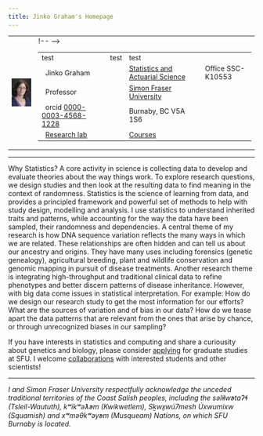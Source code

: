 ```yaml
---
title: Jinko Graham's Homepage
---
```


<!--
<TABLE BORDER=0 CELLSPACING=8 CELLPADDING=0 WIDTH="100%" >
<TR>
<TD bgcolor="white" VALIGN=TOP WIDTH=110>
<begin navigation toolbar contents>
<IMG ALIGN=CENTER, SRC="./Images/Pictures/JinkoGraham2013.JPG", ALT="snapshot" width=110>
<p>
<P><A HREF="https://sfustatgen.github.io/">Working Group</A>
<P><A HREF="Papers/Programs/">Programs</A>
<P><A HREF="Cvstuff/cvsystem_cv.html">CV</A>
<P><A HREF="Teaching/">Teaching</A>
<P><A HREF="Reference/links.html">Reference</A>
<end navigation toolbar contents>
</td>
<end navigation toolbar>
<IMG ALIGN="center", SRC="./Images/Pictures/JinkoGraham2013.JPG", ALT="snapshot", 
width=110>
<div style="text-align:center">
<b><H2> &nbsp; Jinko Graham </H2></b> 
</div>
-->


<div align="center">
<table> <!-- Table with two columns, one for picture, one for contact info -->
<tr>
<td><img src="JinkoGraham2013.JPG" style="vertical-align:bottom" style="horizontal-align:center" alt="snapshot" width=100></td>
<td>
  <table> <tr> <td>test</td><td>test</td><td>test</td></tr> <!-- table within second column for contact info -->
  <tr>
  <td align="left"> &nbsp; Jinko Graham </td>
  <td align="center">&nbsp; &nbsp; &nbsp; </td>
  <td align="left"> <a href="https://www.stat.sfu.ca/">Statistics and Actuarial Science</a> </td>
    <td> &nbsp; </td> !-- <td align="left"> Office SSC-K10553</td> -->
  </tr>
  <tr>
  <td align="left"> &nbsp; Professor </td>
  <td align="center">&nbsp; &nbsp; &nbsp; </td>
  <td align="left"> <a href="https://www.sfu.ca"> Simon Fraser University </a> </td>
  </tr>
  <tr>
   <td align="left"> &nbsp; orcid <a href="http://orcid.org/0000-0003-4568-1228">0000-0003-4568-1228</a></td>
  <td align="center">&nbsp; &nbsp; &nbsp; </td>
  <td align="left"> Burnaby, BC V5A 1S6</td>
  </tr>
  <tr>
    <td align="left"> &nbsp; <A HREF="https://sfustatgen.github.io">Research lab</A></td>
    <td align="center">&nbsp; &nbsp; &nbsp; </td>
    <td align="left"> <A HREF="Teaching/">Courses</A></td>
  </tr>
  </table>
</td>
</tr>
</table>
</div>

<hr>
<p>
Why Statistics? A core activity in science is collecting data to develop 
and evaluate theories about the way things work.
To explore research questions, we design studies and then 
look at the resulting data to find meaning in the context of randomness.
Statistics is the science of learning from data, and
provides a principled framework and powerful set of methods to help 
with study design, modelling and analysis.
I use statistics to understand inherited traits and patterns,
while accounting for the way the data have been sampled, 
their randomness and dependencies. A central theme of my research is how DNA 
sequence variation reflects the many ways in which we are related. 
These relationships are often hidden and can tell us about our ancestry and origins.
They have many uses including forensics (genetic genealogy), agricultural breeding,
plant and wildlife conservation and 
genomic mapping in pursuit of disease treatments.
Another research theme is integrating high-throughput and traditional clinical
data to refine phenotypes and better discern patterns of disease inheritance.
However, with big data come issues in statistical interpretation. For example:
How do we design our research study to get the most information for our efforts?
What are the sources of variation and of bias in our data?
How do we tease apart the data patterns
that are relevant from the ones that arise by chance, or through
unrecognized biases in our sampling? 
<p>
If you have interests
in statistics and computing and share a curiousity about
genetics and biology, please consider <a href=http://stat.sfu.ca/grad/brochure.html>applying</a>
for graduate studies at SFU. I welcome
<A HREF="https://sfustatgen.github.io/">collaborations</A> with interested 
students and other scientists! 
</p>

<hr size=3 width="100%"><p>
<i>I and Simon Fraser University respectfully acknowledge the unceded traditional territories of the Coast Salish peoples, including the səl̓ilw̓ətaʔɬ (Tsleil-Waututh), kʷikʷəƛ̓əm (Kwikwetlem), Sḵwx̱wú7mesh Úxwumixw (Squamish) and xʷməθkʷəy̓əm (Musqueam) Nations, on which SFU Burnaby is located.
</i>


